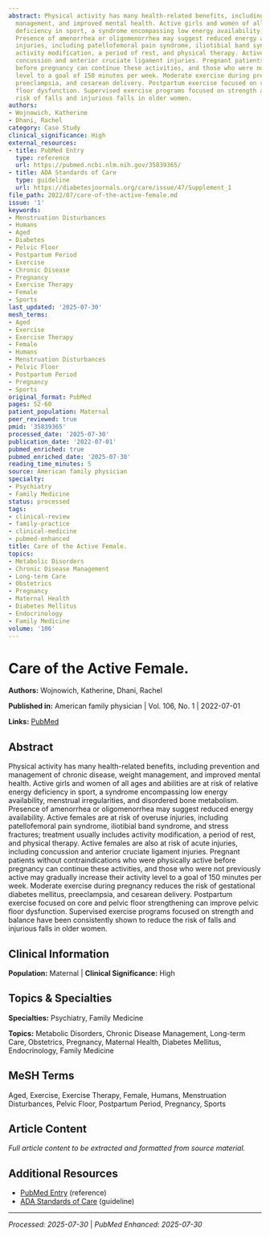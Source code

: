 ```yaml
---
abstract: Physical activity has many health-related benefits, including prevention and management of chronic disease, weight
  management, and improved mental health. Active girls and women of all ages and abilities are at risk of relative energy
  deficiency in sport, a syndrome encompassing low energy availability, menstrual irregularities, and disordered bone metabolism.
  Presence of amenorrhea or oligomenorrhea may suggest reduced energy availability. Active females are at risk of overuse
  injuries, including patellofemoral pain syndrome, iliotibial band syndrome, and stress fractures; treatment usually includes
  activity modification, a period of rest, and physical therapy. Active females are also at risk of acute injuries, including
  concussion and anterior cruciate ligament injuries. Pregnant patients without contraindications who were physically active
  before pregnancy can continue these activities, and those who were not previously active may gradually increase their activity
  level to a goal of 150 minutes per week. Moderate exercise during pregnancy reduces the risk of gestational diabetes mellitus,
  preeclampsia, and cesarean delivery. Postpartum exercise focused on core and pelvic floor strengthening can improve pelvic
  floor dysfunction. Supervised exercise programs focused on strength and balance have been consistently shown to reduce the
  risk of falls and injurious falls in older women.
authors:
- Wojnowich, Katherine
- Dhani, Rachel
category: Case Study
clinical_significance: High
external_resources:
- title: PubMed Entry
  type: reference
  url: https://pubmed.ncbi.nlm.nih.gov/35839365/
- title: ADA Standards of Care
  type: guideline
  url: https://diabetesjournals.org/care/issue/47/Supplement_1
file_path: 2022/07/care-of-the-active-female.md
issue: '1'
keywords:
- Menstruation Disturbances
- Humans
- Aged
- Diabetes
- Pelvic Floor
- Postpartum Period
- Exercise
- Chronic Disease
- Pregnancy
- Exercise Therapy
- Female
- Sports
last_updated: '2025-07-30'
mesh_terms:
- Aged
- Exercise
- Exercise Therapy
- Female
- Humans
- Menstruation Disturbances
- Pelvic Floor
- Postpartum Period
- Pregnancy
- Sports
original_format: PubMed
pages: 52-60
patient_population: Maternal
peer_reviewed: true
pmid: '35839365'
processed_date: '2025-07-30'
publication_date: '2022-07-01'
pubmed_enriched: true
pubmed_enriched_date: '2025-07-30'
reading_time_minutes: 5
source: American family physician
specialty:
- Psychiatry
- Family Medicine
status: processed
tags:
- clinical-review
- family-practice
- clinical-medicine
- pubmed-enhanced
title: Care of the Active Female.
topics:
- Metabolic Disorders
- Chronic Disease Management
- Long-term Care
- Obstetrics
- Pregnancy
- Maternal Health
- Diabetes Mellitus
- Endocrinology
- Family Medicine
volume: '106'
---
```


# Care of the Active Female.

**Authors:** Wojnowich, Katherine, Dhani, Rachel

**Published in:** American family physician | Vol. 106, No. 1 | 2022-07-01

**Links:** [PubMed](https://pubmed.ncbi.nlm.nih.gov/35839365/)

## Abstract

Physical activity has many health-related benefits, including prevention and management of chronic disease, weight management, and improved mental health. Active girls and women of all ages and abilities are at risk of relative energy deficiency in sport, a syndrome encompassing low energy availability, menstrual irregularities, and disordered bone metabolism. Presence of amenorrhea or oligomenorrhea may suggest reduced energy availability. Active females are at risk of overuse injuries, including patellofemoral pain syndrome, iliotibial band syndrome, and stress fractures; treatment usually includes activity modification, a period of rest, and physical therapy. Active females are also at risk of acute injuries, including concussion and anterior cruciate ligament injuries. Pregnant patients without contraindications who were physically active before pregnancy can continue these activities, and those who were not previously active may gradually increase their activity level to a goal of 150 minutes per week. Moderate exercise during pregnancy reduces the risk of gestational diabetes mellitus, preeclampsia, and cesarean delivery. Postpartum exercise focused on core and pelvic floor strengthening can improve pelvic floor dysfunction. Supervised exercise programs focused on strength and balance have been consistently shown to reduce the risk of falls and injurious falls in older women.

## Clinical Information

**Population:** Maternal | **Clinical Significance:** High

## Topics & Specialties

**Specialties:** Psychiatry, Family Medicine

**Topics:** Metabolic Disorders, Chronic Disease Management, Long-term Care, Obstetrics, Pregnancy, Maternal Health, Diabetes Mellitus, Endocrinology, Family Medicine

## MeSH Terms

Aged, Exercise, Exercise Therapy, Female, Humans, Menstruation Disturbances, Pelvic Floor, Postpartum Period, Pregnancy, Sports

## Article Content

*Full article content to be extracted and formatted from source material.*

## Additional Resources

- [PubMed Entry](https://pubmed.ncbi.nlm.nih.gov/35839365/) (reference)
- [ADA Standards of Care](https://diabetesjournals.org/care/issue/47/Supplement_1) (guideline)

---

*Processed: 2025-07-30* | *PubMed Enhanced: 2025-07-30*
